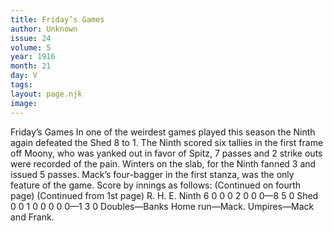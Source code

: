 ```yaml
---
title: Friday’s Games
author: Unknown
issue: 24
volume: 5
year: 1916
month: 21
day: V
tags:
layout: page.njk
image:
---
```

Friday’s Games      In one of the weirdest games played this season the Ninth again defeated the Shed 8 to 1.   The Ninth scored six tallies in the first frame off Moony, who was yanked out in favor of Spitz, 7 passes and 2 strike outs were recorded of the pain.   Winters on the slab, for the Ninth fanned 3 and issued 5 passes.   Mack’s four-bagger in the first stanza, was the only feature of the game.   Score by innings as follows:   (Continued on fourth page)      (Continued from 1st page)      R. H. E. Ninth 6 0 0 0 2 0 0 0—8 5 0 Shed 0 0 1 0 0 0 0 0—1 3 0   Doubles—Banks   Home run—Mack.   Umpires—Mack and Frank.   

